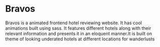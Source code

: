 # Bravos

Bravos is a animated frontend hotel reviewing website. It has cool animations built using sass. It features different hotels along with their relevant information and presents it in an eloquent manner.It is built on theme of looking underated hotels at different locations for wanderlusts
